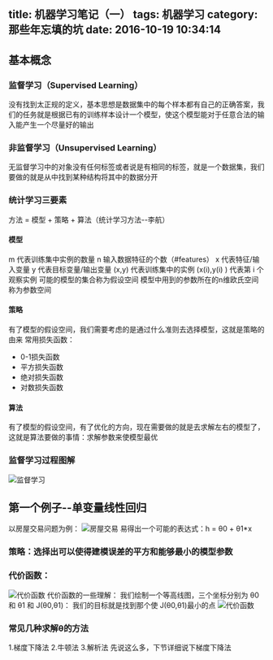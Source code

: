 title: 机器学习笔记（一）
tags: 机器学习
category: 那些年忘填的坑
date: 2016-10-19 10:34:14 
---
## 基本概念
### 监督学习（Supervised Learning）
没有找到太正规的定义，基本思想是数据集中的每个样本都有自己的正确答案，我们的任务就是根据已有的训练样本设计一个模型，使这个模型能对于任意合法的输入能产生一个尽量好的输出
<!-- more -->
### 非监督学习（Unsupervised Learning）
无监督学习中的对象没有任何标签或者说是有相同的标签，就是一个数据集，我们要做的就是从中找到某种结构将其中的数据分开
### 统计学习三要素
方法 = 模型 + 策略 + 算法（统计学习方法--李航）
#### 模型
m 代表训练集中实例的数量
n 输入数据特征的个数（#features）
x 代表特征/输入变量
y 代表目标变量/输出变量
(x,y) 代表训练集中的实例
(x(i),y(i) ) 代表第 i 个观察实例
可能的模型的集合称为假设空间
模型中用到的参数所在的n维欧氏空间称为参数空间
#### 策略
有了模型的假设空间，我们需要考虑的是通过什么准则去选择模型，这就是策略的由来
常用损失函数：
* 0-1损失函数
* 平方损失函数
* 绝对损失函数
* 对数损失函数

#### 算法
有了模型的假设空间，有了优化的方向，现在需要做的就是去求解左右的模型了，这就是算法要做的事情：求解参数来使模型最优
### 监督学习过程图解
![监督学习](http://7xigyc.com1.z0.glb.clouddn.com/Image%201.png)
## 第一个例子--单变量线性回归
以房屋交易问题为例：
![房屋交易](http://7xigyc.com1.z0.glb.clouddn.com/Image%202.png)
易得出一个可能的表达式：h = θ0 + θ1*x
### 策略：选择出可以使得建模误差的平方和能够最小的模型参数
### 代价函数：
![代价函数](http://7xigyc.com1.z0.glb.clouddn.com/Image%204.png)
代价函数的一些理解：
我们绘制一个等高线图，三个坐标分别为 θ0 和 θ1 和 J(θ0,θ1)：
我们的目标就是找到那个使 J(θ0,θ1)最小的点
![代价函数](http://7xigyc.com1.z0.glb.clouddn.com/Image%203.png)
### 常见几种求解θ的方法
1.梯度下降法
2.牛顿法
3.解析法
先说这么多，下节详细说下梯度下降法